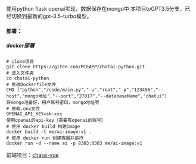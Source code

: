 使用python flask openai实现，数据保存在mongo中 本项目toGPT3.5分支，已经切换到最新的gpt-3.5-turbo模型。

#### 部署：

##### docker部署
```
# clone项目
git clone https://gitee.com/MIEAPP/chatai-python.git
# 进入文件夹
cd chatai-python
# 修改Dockerfile文件
CMD ["python","/code/main.py","-u","root","-p","123456","--host","mongo地址","--port","27017","--databaseName","chatui"]
将mongo准备好，用户账号密码，mongo地址等
# 修改.env文件
OPENAI_API_KEY=sk-xxx
使用openai的api-key（需要有openai的账号）
# 使用 docker build 构建image
docker build -t me/ai-image:v1 .
# 使用 docker run 创建容器并运行
docker run -d --name ai -p 8383:8383 me/ai-image:v1
```


前端项目：[chatai-vue](https://gitee.com/MIEAPP/chatai-vue)